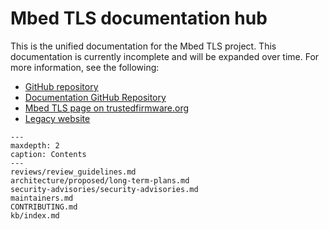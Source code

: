 # Mbed TLS documentation hub

This is the unified documentation for the Mbed TLS project.
This documentation is currently incomplete and will be expanded over time.
For more information, see the following:

* [GitHub repository](https://github.com/ARMmbed/mbedtls)
* [Documentation GitHub Repository](https://github.com/ARMmbed/mbedtls-docs)
* [Mbed TLS page on trustedfirmware.org](https://www.trustedfirmware.org/projects/mbed-tls/)
* [Legacy website](https://tls.mbed.org)

```{toctree}
---
maxdepth: 2
caption: Contents
---
reviews/review_guidelines.md
architecture/proposed/long-term-plans.md
security-advisories/security-advisories.md
maintainers.md
CONTRIBUTING.md
kb/index.md
```
